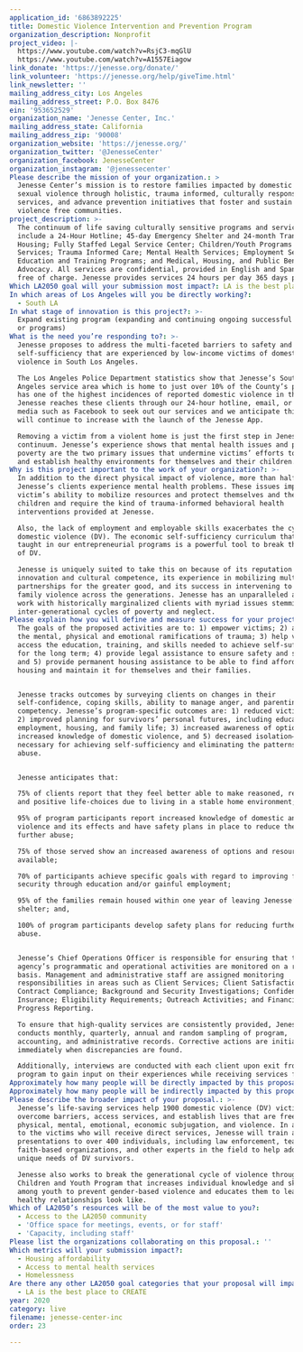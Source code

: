 ```yaml
---
application_id: '6863892225'
title: Domestic Violence Intervention and Prevention Program
organization_description: Nonprofit
project_video: |-
  https://www.youtube.com/watch?v=RsjC3-mqGlU
  https://www.youtube.com/watch?v=A1557Eiagow
link_donate: 'https://jenesse.org/donate/'
link_volunteer: 'https://jenesse.org/help/giveTime.html'
link_newsletter: ''
mailing_address_city: Los Angeles
mailing_address_street: P.O. Box 8476
ein: '953652529'
organization_name: 'Jenesse Center, Inc.'
mailing_address_state: California
mailing_address_zip: '90008'
organization_website: 'https://jenesse.org/'
organization_twitter: '@JenesseCenter'
organization_facebook: JenesseCenter
organization_instagram: '@jenessecenter'
Please describe the mission of your organization.: >
  Jenesse Center’s mission is to restore families impacted by domestic and
  sexual violence through holistic, trauma informed, culturally responsive
  services, and advance prevention initiatives that foster and sustain healthy,
  violence free communities.
project_description: >-
  The continuum of life saving culturally sensitive programs and services that
  include a 24-Hour Hotline; 45-day Emergency Shelter and 24-month Transitional
  Housing; Fully Staffed Legal Service Center; Children/Youth Programs and
  Services; Trauma Informed Care; Mental Health Services; Employment Services/
  Education and Training Programs; and Medical, Housing, and Public Benefits
  Advocacy. All services are confidential, provided in English and Spanish, and
  free of charge. Jenesse provides services 24 hours per day 365 days per year.
Which LA2050 goal will your submission most impact?: LA is the best place to LIVE
In which areas of Los Angeles will you be directly working?:
  - South LA
In what stage of innovation is this project?: >-
  Expand existing program (expanding and continuing ongoing successful projects
  or programs)
What is the need you’re responding to?: >-
  Jenesse proposes to address the multi-faceted barriers to safety and
  self-sufficiency that are experienced by low-income victims of domestic
  violence in South Los Angeles.

  The Los Angeles Police Department statistics show that Jenesse’s South Los
  Angeles service area which is home to just over 10% of the County’s population
  has one of the highest incidences of reported domestic violence in the city.
  Jenesse reaches these clients through our 24-hour hotline, email, or social
  media such as Facebook to seek out our services and we anticipate this number
  will continue to increase with the launch of the Jenesse App.

  Removing a victim from a violent home is just the first step in Jenesse’s care
  continuum. Jenesse’s experience shows that mental health issues and persistent
  poverty are the two primary issues that undermine victims’ efforts to escape
  and establish healthy environments for themselves and their children.
Why is this project important to the work of your organization?: >-
  In addition to the direct physical impact of violence, more than half of
  Jenesse’s clients experience mental health problems. These issues impact the
  victim’s ability to mobilize resources and protect themselves and their
  children and require the kind of trauma-informed behavioral health
  interventions provided at Jenesse.

  Also, the lack of employment and employable skills exacerbates the cycle of
  domestic violence (DV). The economic self-sufficiency curriculum that is
  taught in our entrepreneurial programs is a powerful tool to break the cycle
  of DV.

  Jenesse is uniquely suited to take this on because of its reputation for
  innovation and cultural competence, its experience in mobilizing multi-sector
  partnerships for the greater good, and its success in intervening to stop
  family violence across the generations. Jenesse has an unparalleled ability to
  work with historically marginalized clients with myriad issues stemming from
  inter-generational cycles of poverty and neglect.
Please explain how you will define and measure success for your project.: >-
  The goals of the proposed activities are to: 1) empower victims; 2) address
  the mental, physical and emotional ramifications of trauma; 3) help victims
  access the education, training, and skills needed to achieve self-sufficiency
  for the long term; 4) provide legal assistance to ensure safety and stability;
  and 5) provide permanent housing assistance to be able to find affordable
  housing and maintain it for themselves and their families.


  Jenesse tracks outcomes by surveying clients on changes in their
  self-confidence, coping skills, ability to manage anger, and parenting
  competency. Jenesse’s program-specific outcomes are: 1) reduced victimization;
  2) improved planning for survivors’ personal futures, including education,
  employment, housing, and family life; 3) increased awareness of options; 4)
  increased knowledge of domestic violence, and 5) decreased isolation—all
  necessary for achieving self-sufficiency and eliminating the patterns of
  abuse.


  Jenesse anticipates that:

  75% of clients report that they feel better able to make reasoned, realistic
  and positive life-choices due to living in a stable home environment;

  95% of program participants report increased knowledge of domestic and sexual
  violence and its effects and have safety plans in place to reduce the risk of
  further abuse;

  75% of those served show an increased awareness of options and resources
  available;

  70% of participants achieve specific goals with regard to improving financial
  security through education and/or gainful employment; 

  95% of the families remain housed within one year of leaving Jenesse’s
  shelter; and, 

  100% of program participants develop safety plans for reducing further risk of
  abuse.


  Jenesse’s Chief Operations Officer is responsible for ensuring that the
  agency’s programmatic and operational activities are monitored on a regular
  basis. Management and administrative staff are assigned monitoring
  responsibilities in areas such as Client Services; Client Satisfaction;
  Contract Compliance; Background and Security Investigations; Confidentiality;
  Insurance; Eligibility Requirements; Outreach Activities; and Financial and
  Progress Reporting.

  To ensure that high-quality services are consistently provided, Jenesse
  conducts monthly, quarterly, annual and random sampling of program,
  accounting, and administrative records. Corrective actions are initiated
  immediately when discrepancies are found.

  Additionally, interviews are conducted with each client upon exit from our
  program to gain input on their experiences while receiving services from us.
Approximately how many people will be directly impacted by this proposal?: '1900'
Approximately how many people will be indirectly impacted by this proposal?: '2500'
Please describe the broader impact of your proposal.: >-
  Jenesse’s life-saving services help 1900 domestic violence (DV) victims to
  overcome barriers, access services, and establish lives that are free from
  physical, mental, emotional, economic subjugation, and violence. In addition
  to the victims who will receive direct services, Jenesse will train and make
  presentations to over 400 individuals, including law enforcement, teachers,
  faith-based organizations, and other experts in the field to help address the
  unique needs of DV survivors.

  Jenesse also works to break the generational cycle of violence through its
  Children and Youth Program that increases individual knowledge and skills
  among youth to prevent gender-based violence and educates them to learn what
  healthy relationships look like.
Which of LA2050’s resources will be of the most value to you?:
  - Access to the LA2050 community
  - 'Office space for meetings, events, or for staff'
  - 'Capacity, including staff'
Please list the organizations collaborating on this proposal.: ''
Which metrics will your submission impact?:
  - Housing affordability
  - Access to mental health services
  - Homelessness
Are there any other LA2050 goal categories that your proposal will impact?:
  - LA is the best place to CREATE
year: 2020
category: live
filename: jenesse-center-inc
order: 23

---
```

